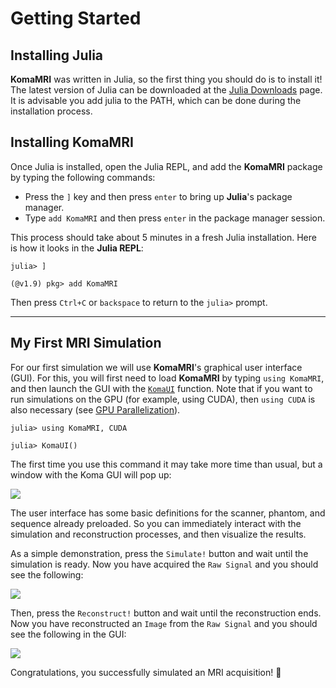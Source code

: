 # Getting Started

## Installing Julia

**KomaMRI** was written in Julia, so the first thing you should do is to install it! The latest version of Julia can be downloaded at the [Julia Downloads](https://julialang.org/downloads/) page. It is advisable you add julia to the PATH, which can be done during the installation process.

## Installing KomaMRI

Once Julia is installed, open the Julia REPL, and add the **KomaMRI** package by typing the following commands:

* Press the `]` key and then press `enter` to bring up **Julia**'s package manager.
* Type `add KomaMRI` and then press `enter` in the package manager session.

This process should take about 5 minutes in a fresh Julia installation. Here is how it looks in the **Julia REPL**:

```julia-repl
julia> ]

(@v1.9) pkg> add KomaMRI
```
Then press `Ctrl+C` or `backspace` to return to the `julia>` prompt.


---
## My First MRI Simulation

For our first simulation we will use **KomaMRI**'s graphical user interface (GUI). For this, you will first need to load **KomaMRI** by typing `using KomaMRI`, and then launch the GUI with the [`KomaUI`](@ref) function. Note that if you want to run simulations on the GPU (for example, using CUDA), then `using CUDA` is also necessary (see [GPU Parallelization](../explanation/7-gpu-explanation.md)).  

```julia-repl
julia> using KomaMRI, CUDA

julia> KomaUI()
```
The first time you use this command it may take more time than usual, but a window with the Koma GUI will pop up:

![](../assets/ui-mainpage.png)

The user interface has some basic definitions for the scanner, phantom, and sequence already preloaded. So you can immediately interact with the simulation and reconstruction processes, and then visualize the results.

As a simple demonstration, press the `Simulate!` button and wait until the simulation is ready. Now you have acquired the `Raw Signal` and you should see the following:

![](../assets/ui-view-raw-data.png)

Then, press the `Reconstruct!` button and wait until the reconstruction ends. Now you have reconstructed an `Image` from the `Raw Signal` and you should see the following in the GUI:

![](../assets/ui-view-abs-image.png)

Congratulations, you successfully simulated an MRI acquisition! 🎊
